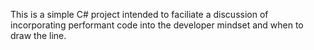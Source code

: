 This is a simple C# project intended to faciliate a discussion of incorporating performant code into the developer mindset and when to draw the line.
